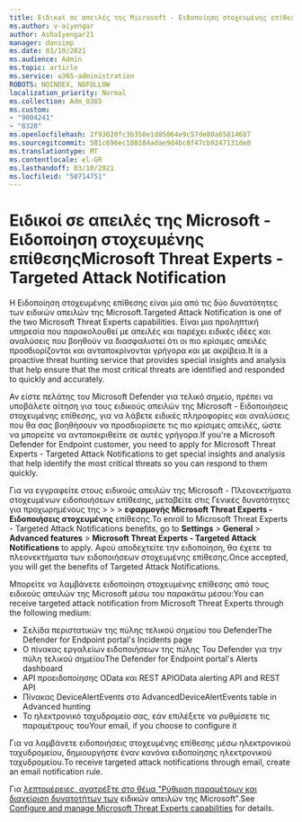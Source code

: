 ```yaml
---
title: Ειδικοί σε απειλές της Microsoft - Ειδοποίηση στοχευμένης επίθεσης
ms.author: v-aiyengar
author: AshaIyengar21
manager: dansimp
ms.date: 03/10/2021
ms.audience: Admin
ms.topic: article
ms.service: o365-administration
ROBOTS: NOINDEX, NOFOLLOW
localization_priority: Normal
ms.collection: Adm_O365
ms.custom:
- "9004241"
- "8320"
ms.openlocfilehash: 2f93020fc3b350e1d85064e9c57de80a65814687
ms.sourcegitcommit: 581c696ec108184adae9d4bc8f47cb9247131de8
ms.translationtype: MT
ms.contentlocale: el-GR
ms.lasthandoff: 03/10/2021
ms.locfileid: "50714751"
---
```

# <a name="microsoft-threat-experts---targeted-attack-notification"></a><span data-ttu-id="a498b-102">Ειδικοί σε απειλές της Microsoft - Ειδοποίηση στοχευμένης επίθεσης</span><span class="sxs-lookup"><span data-stu-id="a498b-102">Microsoft Threat Experts - Targeted Attack Notification</span></span>

<span data-ttu-id="a498b-103">Η Ειδοποίηση στοχευμένης επίθεσης είναι μία από τις δύο δυνατότητες των ειδικών απειλών της Microsoft.</span><span class="sxs-lookup"><span data-stu-id="a498b-103">Targeted Attack Notification is one of the two Microsoft Threat Experts capabilities.</span></span> <span data-ttu-id="a498b-104">Είναι μια προληπτική υπηρεσία που παρακολουθεί με απειλές και παρέχει ειδικές ιδέες και αναλύσεις που βοηθούν να διασφαλιστεί ότι οι πιο κρίσιμες απειλές προσδιορίζονται και ανταποκρίνονται γρήγορα και με ακρίβεια.</span><span class="sxs-lookup"><span data-stu-id="a498b-104">It is a proactive threat hunting service that provides special insights and analysis that help ensure that the most critical threats are identified and responded to quickly and accurately.</span></span>

<span data-ttu-id="a498b-105">Αν είστε πελάτης του Microsoft Defender για τελικό σημείο, πρέπει να υποβάλετε αίτηση για τους ειδικούς απειλών της Microsoft - Ειδοποιήσεις στοχευμένης επίθεσης, για να λάβετε ειδικές πληροφορίες και αναλύσεις που θα σας βοηθήσουν να προσδιορίσετε τις πιο κρίσιμες απειλές, ώστε να μπορείτε να ανταποκριθείτε σε αυτές γρήγορα.</span><span class="sxs-lookup"><span data-stu-id="a498b-105">If you're a Microsoft Defender for Endpoint customer, you need to apply for Microsoft Threat Experts - Targeted Attack Notifications to get special insights and analysis that help identify the most critical threats so you can respond to them quickly.</span></span>

<span data-ttu-id="a498b-106">Για να εγγραφείτε στους ειδικούς απειλών της Microsoft - Πλεονεκτήματα στοχευμένων ειδοποιήσεων επίθεσης, μεταβείτε στις Γενικές δυνατότητες για προχωρημένους της  >    >    >  **εφαρμογής Microsoft Threat Experts - Ειδοποιήσεις στοχευμένης** επίθεσης.</span><span class="sxs-lookup"><span data-stu-id="a498b-106">To enroll to Microsoft Threat Experts - Targeted Attack Notifications benefits, go to **Settings** > **General** > **Advanced features** > **Microsoft Threat Experts - Targeted Attack Notifications** to apply.</span></span> <span data-ttu-id="a498b-107">Αφού αποδεχτείτε την ειδοποίηση, θα έχετε τα πλεονεκτήματα των ειδοποιήσεων στοχευμένης επίθεσης.</span><span class="sxs-lookup"><span data-stu-id="a498b-107">Once accepted, you will get the benefits of Targeted Attack Notifications.</span></span>

<span data-ttu-id="a498b-108">Μπορείτε να λαμβάνετε ειδοποίηση στοχευμένης επίθεσης από τους ειδικούς απειλών της Microsoft μέσω του παρακάτω μέσου:</span><span class="sxs-lookup"><span data-stu-id="a498b-108">You can receive targeted attack notification from Microsoft Threat Experts through the following medium:</span></span>

- <span data-ttu-id="a498b-109">Σελίδα περιστατικών της πύλης τελικού σημείου του Defender</span><span class="sxs-lookup"><span data-stu-id="a498b-109">The Defender for Endpoint portal's Incidents page</span></span>
- <span data-ttu-id="a498b-110">Ο πίνακας εργαλείων ειδοποιήσεων της πύλης Του Defender για την πύλη τελικού σημείου</span><span class="sxs-lookup"><span data-stu-id="a498b-110">The Defender for Endpoint portal's Alerts dashboard</span></span>
- <span data-ttu-id="a498b-111">API προειδοποίησης OData και REST API</span><span class="sxs-lookup"><span data-stu-id="a498b-111">OData alerting API and REST API</span></span>
- <span data-ttu-id="a498b-112">Πίνακας DeviceAlertEvents στο Advanced</span><span class="sxs-lookup"><span data-stu-id="a498b-112">DeviceAlertEvents table in Advanced hunting</span></span>
- <span data-ttu-id="a498b-113">Το ηλεκτρονικό ταχυδρομείο σας, εάν επιλέξετε να ρυθμίσετε τις παραμέτρους του</span><span class="sxs-lookup"><span data-stu-id="a498b-113">Your email, if you choose to configure it</span></span>

<span data-ttu-id="a498b-114">Για να λαμβάνετε ειδοποιήσεις στοχευμένης επίθεσης μέσω ηλεκτρονικού ταχυδρομείου, δημιουργήστε έναν κανόνα ειδοποίησης ηλεκτρονικού ταχυδρομείου.</span><span class="sxs-lookup"><span data-stu-id="a498b-114">To receive targeted attack notifications through email, create an email notification rule.</span></span> 

<span data-ttu-id="a498b-115">Για [λεπτομέρειες, ανατρέξτε στο θέμα "Ρύθμιση παραμέτρων και διαχείριση δυνατοτήτων των](https://docs.microsoft.com/windows/security/threat-protection/microsoft-defender-atp/configure-microsoft-threat-experts) ειδικών απειλών της Microsoft".</span><span class="sxs-lookup"><span data-stu-id="a498b-115">See [Configure and manage Microsoft Threat Experts capabilities](https://docs.microsoft.com/windows/security/threat-protection/microsoft-defender-atp/configure-microsoft-threat-experts) for details.</span></span>
